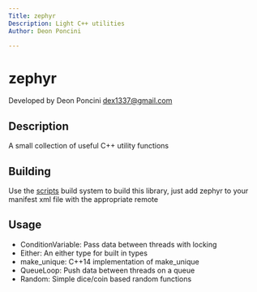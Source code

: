 ```yaml
---
Title: zephyr
Description: Light C++ utilities
Author: Deon Poncini

---
```

zephyr
===============

Developed by Deon Poncini <dex1337@gmail.com>

Description
-----------
A small collection of useful C++ utility functions

Building
--------
Use the [scripts](http://github.com/DeonPoncini/scripts) build system to build
this library, just add zephyr to your manifest xml file with the appropriate
remote

Usage
-----
* ConditionVariable: Pass data between threads with locking
* Either: An either type for built in types
* make\_unique: C++14 implementation of make\_unique
* QueueLoop: Push data between threads on a queue
* Random: Simple dice/coin based random functions
